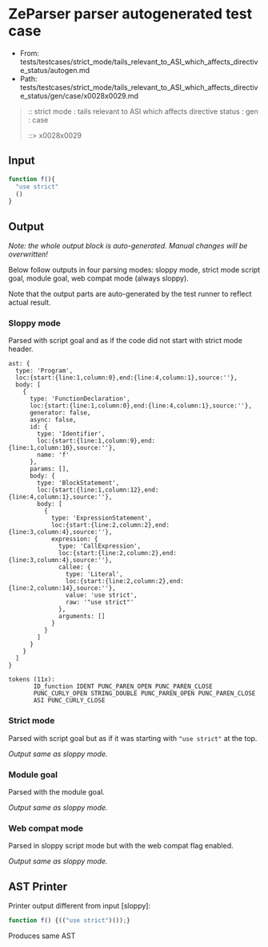 # ZeParser parser autogenerated test case

- From: tests/testcases/strict_mode/tails_relevant_to_ASI_which_affects_directive_status/autogen.md
- Path: tests/testcases/strict_mode/tails_relevant_to_ASI_which_affects_directive_status/gen/case/x0028x0029.md

> :: strict mode : tails relevant to ASI which affects directive status : gen : case
>
> ::> x0028x0029

## Input


`````js
function f(){ 
  "use strict"
  ()
}
`````

## Output

_Note: the whole output block is auto-generated. Manual changes will be overwritten!_

Below follow outputs in four parsing modes: sloppy mode, strict mode script goal, module goal, web compat mode (always sloppy).

Note that the output parts are auto-generated by the test runner to reflect actual result.

### Sloppy mode

Parsed with script goal and as if the code did not start with strict mode header.

`````
ast: {
  type: 'Program',
  loc:{start:{line:1,column:0},end:{line:4,column:1},source:''},
  body: [
    {
      type: 'FunctionDeclaration',
      loc:{start:{line:1,column:0},end:{line:4,column:1},source:''},
      generator: false,
      async: false,
      id: {
        type: 'Identifier',
        loc:{start:{line:1,column:9},end:{line:1,column:10},source:''},
        name: 'f'
      },
      params: [],
      body: {
        type: 'BlockStatement',
        loc:{start:{line:1,column:12},end:{line:4,column:1},source:''},
        body: [
          {
            type: 'ExpressionStatement',
            loc:{start:{line:2,column:2},end:{line:3,column:4},source:''},
            expression: {
              type: 'CallExpression',
              loc:{start:{line:2,column:2},end:{line:3,column:4},source:''},
              callee: {
                type: 'Literal',
                loc:{start:{line:2,column:2},end:{line:2,column:14},source:''},
                value: 'use strict',
                raw: '"use strict"'
              },
              arguments: []
            }
          }
        ]
      }
    }
  ]
}

tokens (11x):
       ID_function IDENT PUNC_PAREN_OPEN PUNC_PAREN_CLOSE
       PUNC_CURLY_OPEN STRING_DOUBLE PUNC_PAREN_OPEN PUNC_PAREN_CLOSE
       ASI PUNC_CURLY_CLOSE
`````

### Strict mode

Parsed with script goal but as if it was starting with `"use strict"` at the top.

_Output same as sloppy mode._

### Module goal

Parsed with the module goal.

_Output same as sloppy mode._

### Web compat mode

Parsed in sloppy script mode but with the web compat flag enabled.

_Output same as sloppy mode._

## AST Printer

Printer output different from input [sloppy]:

````js
function f() {(("use strict")());}
````

Produces same AST
